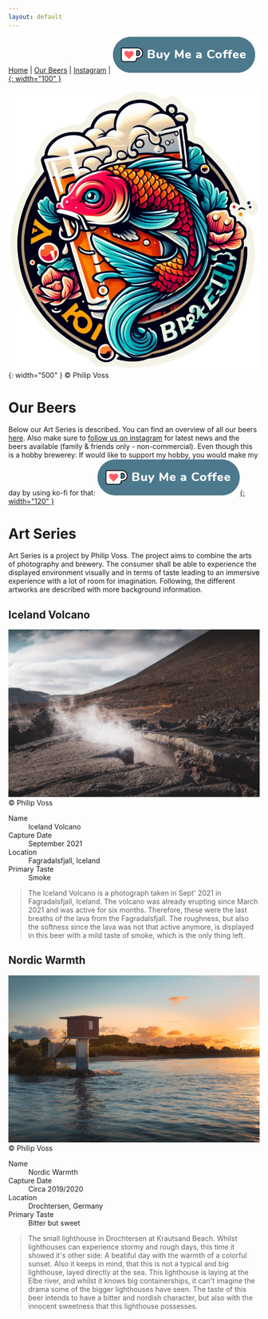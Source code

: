 ```yaml
---
layout: default
---
```

[Home](./index.html)  | [Our Beers](./all-beers.html) | [Instagram](https://www.instagram.com/koi_braeu/) | [![Buy me a Coffee](/kofi2.png){: width="100" }](https://ko-fi.com/koibraeu)

![Koi Braeu](/thumbnail.png){: width="500" }
&copy; Philip Voss

# Our Beers
Below our Art Series is described. You can find an overview of all our beers [here](./all-beers.html). Also make sure to [follow us on instagram](https://www.instagram.com/koi_braeu/) for latest news and the beers available (family & friends only - non-commercial). Even though this is a hobby brewerey: If would like to support my hobby, you would make my day by using ko-fi for that: [![Buy me a Coffee](/kofi2.png){: width="120" }](https://ko-fi.com/koibraeu)

# Art Series
Art Series is a project by Philip Voss. The project aims to combine the arts of photography and brewery. The consumer shall be able to experience the displayed environment visually and in terms of taste leading to an immersive experience with a lot of room for imagination. Following, the different artworks are described with more background information.

## Iceland Volcano 
![Iceland Volcano](/iceland_volcano.jpg)
&copy; Philip Voss

<dl>
<dt>Name</dt>
<dd>Iceland Volcano</dd>
<dt>Capture Date</dt>
<dd>September 2021</dd>
<dt>Location</dt>
<dd>Fagradalsfjall, Iceland</dd>
<dt>Primary Taste</dt>
<dd>Smoke</dd>
</dl>

> The Iceland Volcano is a photograph taken in Sept' 2021 in Fagradalsfjall, Iceland.
> The volcano was already erupting since March 2021 and was active for six months.
> Therefore, these were the last breaths of the lava from the Fagradalsfjall. 
> The roughness, but also the softness since the lava was not that active anymore, is displayed in this beer
> with a mild taste of smoke, which is the only thing left.

## Nordic Warmth
![Nordic Warmth](/nordic_warmth.jpg)
&copy; Philip Voss

<dl>
<dt>Name</dt>
<dd>Nordic Warmth</dd>
<dt>Capture Date</dt>
<dd>Circa 2019/2020</dd>
<dt>Location</dt>
<dd>Drochtersen, Germany</dd>
<dt>Primary Taste</dt>
<dd>Bitter but sweet</dd>
</dl>

> The small lighthouse in Drochtersen at Krautsand Beach. 
> Whilst lighthouses can experience stormy and rough days, this time it showed it's other side:
> A beatiful day with the warmth of a colorful sunset. Also it keeps in mind, that this is not 
> a typical and big lighthouse, layed directly at the sea. This lighthouse is laying
> at the Elbe river, and whilst it knows big containerships, it can't imagine the drama some of 
> the bigger lighthouses have seen.
> The taste of this beer intends to have a bitter and nordish character, but also with the innocent sweetness that this lighthouse possesses.
